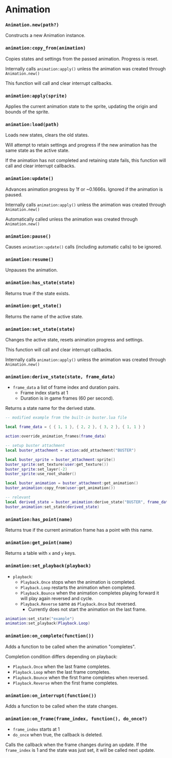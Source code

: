 # Animation

### `Animation.new(path?)`

Constructs a new Animation instance.

### `animation:copy_from(animation)`

Copies states and settings from the passed animation. Progress is reset.

Internally calls `animation:apply()` unless the animation was created through `Animation.new()`

This function will call and clear interrupt callbacks.

### `animation:apply(sprite)`

Applies the current animation state to the sprite, updating the origin and bounds of the sprite.

### `animation:load(path)`

Loads new states, clears the old states.

Will attempt to retain settings and progress if the new animation has the same state as the active state.

If the animation has not completed and retaining state fails, this function will call and clear interrupt callbacks.

### `animation:update()`

Advances animation progress by 1f or ~0.1666s. Ignored if the animation is paused.

Internally calls `animation:apply()` unless the animation was created through `Animation.new()`

Automatically called unless the animation was created through `Animation.new()`

### `animation:pause()`

Causes `animation:update()` calls (including automatic calls) to be ignored.

### `animation:resume()`

Unpauses the animation.

### `animation:has_state(state)`

Returns true if the state exists.

### `animation:get_state()`

Returns the name of the active state.

### `animation:set_state(state)`

Changes the active state, resets animation progress and settings.

This function will call and clear interrupt callbacks.

Internally calls `animation:apply()` unless the animation was created through `Animation.new()`

### `animation:derive_state(state, frame_data)`

- `frame_data` a list of frame index and duration pairs.
  - Frame index starts at 1
  - Duration is in game frames (60 per second).

Returns a state name for the derived state.

```lua
-- modified example from the built-in buster.lua file

local frame_data = { { 1, 1 }, { 2, 2 }, { 3, 2 }, { 1, 1 } }

action:override_animation_frames(frame_data)

-- setup buster attachment
local buster_attachment = action:add_attachment("BUSTER")

local buster_sprite = buster_attachment:sprite()
buster_sprite:set_texture(user:get_texture())
buster_sprite:set_layer(-2)
buster_sprite:use_root_shader()

local buster_animation = buster_attachment:get_animation()
buster_animation:copy_from(user:get_animation())

-- relevant
local derived_state = buster_animation:derive_state("BUSTER", frame_data)
buster_animation:set_state(derived_state)
```

### `animation:has_point(name)`

Returns true if the current animation frame has a point with this name.

### `animation:get_point(name)`

Returns a table with `x` and `y` keys.

### `animation:set_playback(playback)`

- `playback`:
  - `Playback.Once` stops when the animation is completed.
  - `Playback.Loop` restarts the animation when completed.
  - `Playback.Bounce` when the animation completes playing forward it will play again reversed and cycle.
  - `Playback.Reverse` same as `Playback.Once` but reversed.
    - Currently does not start the animation on the last frame.

```lua
animation:set_state("example")
animation:set_playback(Playback.Loop)
```

### `animation:on_complete(function())`

Adds a function to be called when the animation "completes".

Completion condition differs depending on playback:

- `Playback.Once` when the last frame completes.
- `Playback.Loop` when the last frame completes.
- `Playback.Bounce` when the first frame completes when reversed.
- `Playback.Reverse` when the first frame completes.

### `animation:on_interrupt(function())`

Adds a function to be called when the state changes.

### `animation:on_frame(frame_index, function(), do_once?)`

- `frame_index` starts at 1
- `do_once` when true, the callback is deleted.

Calls the callback when the frame changes during an update. If the `frame_index` is 1 and the state was just set, it will be called next update.
